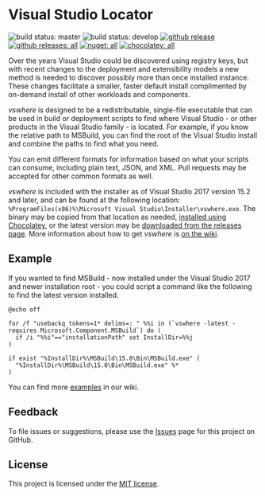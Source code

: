 Visual Studio Locator
=====================

![build status: master](https://devdiv.visualstudio.com/DevDiv/_apis/build/status/Setup/Setup-vswhere-CI?branchName=master&label=master)
![build status: develop](https://devdiv.visualstudio.com/DevDiv/_apis/build/status/Setup/Setup-vswhere-CI?branchName=develop&label=develop)
[![github release](https://img.shields.io/github/release/Microsoft/vswhere.svg?logo=github&logoColor=white)](https://github.com/Microsoft/vswhere/releases/latest)
[![github releases: all](https://img.shields.io/github/downloads/Microsoft/vswhere/total.svg?logo=github&logoColor=white&label=github)](https://github.com/Microsoft/vswhere/releases)
[![nuget: all](https://img.shields.io/nuget/dt/vswhere.svg?logo=nuget&logoColor=white&label=nuget)](https://nuget.org/packages/vswhere)
[![chocolatey: all](https://img.shields.io/chocolatey/dt/vswhere.svg?label=chocolatey)](https://chocolatey.org/packages/vswhere)

Over the years Visual Studio could be discovered using registry keys, but with recent changes to the deployment and extensibility models a new method is needed to discover possibly more than once installed instance. These changes facilitate a smaller, faster default install complimented by on-demand install of other workloads and components.

_vswhere_ is designed to be a redistributable, single-file executable that can be used in build or deployment scripts to find where Visual Studio - or other products in the Visual Studio family - is located. For example, if you know the relative path to MSBuild, you can find the root of the Visual Studio install and combine the paths to find what you need.

You can emit different formats for information based on what your scripts can consume, including plain text, JSON, and XML. Pull requests may be accepted for other common formats as well.

_vswhere_ is included with the installer as of Visual Studio 2017 version 15.2 and later, and can be found at the following location: `%ProgramFiles(x86)%\Microsoft Visual Studio\Installer\vswhere.exe`. The binary may be copied from that location as needed, [installed using Chocolatey](https://chocolatey.org/packages/vswhere), or the latest version may be [downloaded from the releases page](https://github.com/Microsoft/vswhere/releases). More information about how to get _vswhere_ is [on the wiki](https://github.com/Microsoft/vswhere/wiki/Installing). 

## Example

If you wanted to find MSBuild - now installed under the Visual Studio 2017 and newer installation root - you could script a command like the following to find the latest version installed.

```batch
@echo off

for /f "usebackq tokens=1* delims=: " %%i in (`vswhere -latest -requires Microsoft.Component.MSBuild`) do (
  if /i "%%i"=="installationPath" set InstallDir=%%j
)

if exist "%InstallDir%\MSBuild\15.0\Bin\MSBuild.exe" (
  "%InstallDir%\MSBuild\15.0\Bin\MSBuild.exe" %*
)
```

You can find more [examples](https://github.com/Microsoft/vswhere/wiki/Examples) in our wiki.

## Feedback

To file issues or suggestions, please use the [Issues](https://github.com/Microsoft/vswhere/issues) page for this project on GitHub.

## License

This project is licensed under the [MIT license](LICENSE.txt).